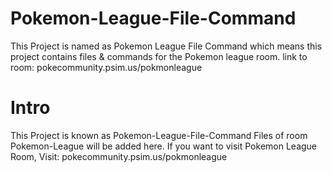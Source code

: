 # Pokemon-League-File-Command
This Project is named as Pokemon League File Command which means this project contains files &amp; commands for the Pokemon league room. link to room: pokecommunity.psim.us/pokmonleague

# Intro
This Project is known as Pokemon-League-File-Command
Files of room Pokemon-League will be added here.
If you want to visit Pokemon League Room, Visit: pokecommunity.psim.us/pokmonleague
